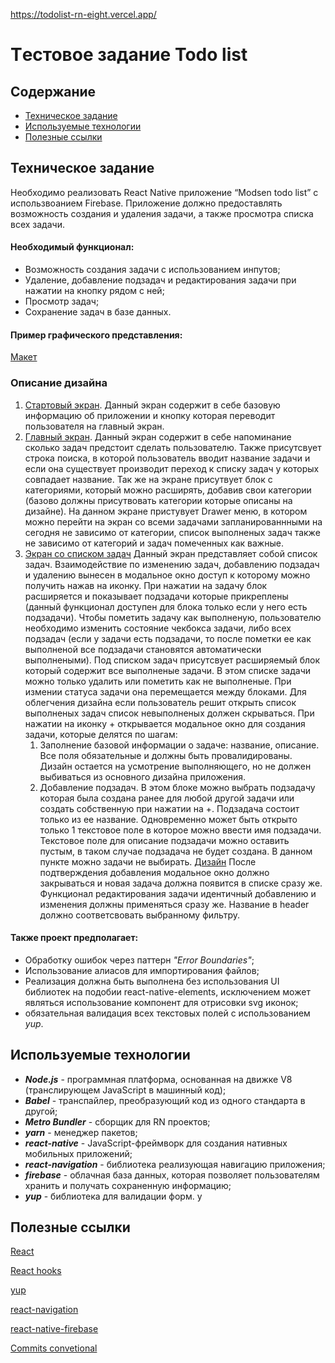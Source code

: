  https://todolist-rn-eight.vercel.app/


# Tестовое задание Todo list

## Содержание

- [Техническое задание](#Техническое-задание)
- [Используемые технологии](#Используемые-технологии)
- [Полезные ссылки](#Полезные-ссылки)

## Техническое задание

Необходимо реализовать React Native приложение “Modsen todo list” с использвоанием Firebase. Приложение должно предоставлять возможность создания и удаления задачи, а также просмотра списка всех задачи.

#### Необходимый функционал:

- Возможность создания задачи с использованием инпутов;
- Удаление, добавление подзадач и редактирования задачи при нажатии на кнопку рядом с ней;
- Просмотр задач;
- Сохранение задач в базе данных.

#### Пример графического представления:

[Макет](https://www.figma.com/design/hAF4EiqaLeACrDbJnlaane/Untitled?node-id=0-1&t=ZKhJFeePAHOa1isP-0)

### Описание дизайна

1. [Стартовый экран](https://www.figma.com/design/hAF4EiqaLeACrDbJnlaane/Untitled?node-id=1-261&t=ZKhJFeePAHOa1isP-0). Данный экран содержит в себе базовую информацию об приложении и кнопку которая переводит пользователя на главный экран.
2. [Главный экран](https://www.figma.com/design/hAF4EiqaLeACrDbJnlaane/Untitled?node-id=1-477&t=ZKhJFeePAHOa1isP-0). Данный экран содержит в себе напоминание сколько задач предстоит сделать пользователю. Также присутсвует строка поиска, в которой пользователь вводит название задачи и если она существует производит переход к списку задач у которых совпадает название. Так же на экране присутвует блок с категориями, который можно расширять, добавив свои категории (базово должны присутвовать категории которые описаны на дизайне). На данном экране пристувует Drawer меню, в котором можно перейти на экран со всеми задачами запланированнными на сегодня не зависимо от категории, список выполненых задач также не зависимо от категорий и задач помеченных как важные.
3. [Экран со списком задач](https://www.figma.com/design/hAF4EiqaLeACrDbJnlaane/Untitled?node-id=1-573&t=ZKhJFeePAHOa1isP-0) Данный экран представляет собой список задач. Взаимодействие по изменению задач, добавлению подзадач и удалению вынесен в модальное окно доступ к которому можно получить нажав на иконку. При нажатии на задачу блок расширяется и показывает подзадачи которые прикреплены (данный функционал доступен для блока только если у него есть подзадачи). Чтобы пометить задачу как выполненую, пользователю необходимо изменить состояние чекбокса задачи, либо всех подзадач (если у задачи есть подзадачи, то после пометки ее как выполненой все подзадачи становятся автоматически выполнеными). Под списком задач присутсвует расширяемый блок который содержит все выполненые задачи. В этом списке задачи можно только удалить или пометить как не выполненые. При измении статуса задачи она перемещается между блоками. Для облегчения дизайна если пользователь решит открыть список выполненых задач список невыполненых должен скрываться. При нажатии на иконку + открывается модальное окно для создания задачи, которые делятся по шагам:
   1. Заполнение базовой информации о задаче: название, описание. Все поля обязательные и должны быть провалидированы. Дизайн остается на усмотрение выполняющего, но не должен выбиваться из основного дизайна приложения.
   2. Добавление подзадач. В этом блоке можно выбрать подзадачу которая была создана ранее для любой другой задачи или создать собственную при нажатии на +. Подзадача состоит только из ее название. Одновременно может быть открыто только 1 текстовое поле в которое можно ввести имя подзадачи. Текстовое поле для описание подзадачи можно оставить пустым, в таком случае подзадача не будет создана. В данном пункте можно задачи не выбирать. [Дизайн](https://www.figma.com/design/hAF4EiqaLeACrDbJnlaane/Untitled?node-id=1-647&t=ZKhJFeePAHOa1isP-0) После подтверждения добавления модальное окно должно закрываться и новая задача должна появится в списке сразу же. Функционал редактирования задачи идентичный добавлению и изменения должны применяться сразу же. Название в header должно соответсвовать выбранному фильтру.

#### Также проект предполагает:

- Обработку ошибок через паттерн _"Error Boundaries"_;
- Использование алиасов для импортирования файлов;
- Реализация должна быть выполнена без использования UI библиотек на подобии react-native-elements, исключением может являться использование компонент для отрисовки svg иконок;
- обязательная валидация всех текстовых полей с использованием _yup_.

## Используемые технологии

- **_Node.js_** - программная платформа, основанная на движке V8 (транслирующем JavaScript в машинный код);
- **_Babel_** - транспайлер, преобразующий код из одного стандарта в другой;
- **_Metro Bundler_** - сборщик для RN проектов;
- **_yarn_** - менеджер пакетов;
- **_react-native_** - JavaScript-фреймворк для создания нативных мобильных приложений;
- **_react-navigation_** - библиотека реализующая навигацию приложения;
- **_firebase_** - облачная база данных, которая позволяет пользователям хранить и получать сохраненную информацию;
- **_yup_** - библиотека для валидации форм.
  y

## Полезные ссылки

[React](https://reactjs.org/docs/getting-started.html)

[React hooks](https://reactjs.org/docs/hooks-intro.html)

[yup](https://github.com/jquense/yup)

[react-navigation](https://reactnavigation.org/)

[react-native-firebase](https://www.npmjs.com/package/@react-native-firebase/app)

[Commits convetional](https://www.conventionalcommits.org/en/v1.0.0/#specification)
